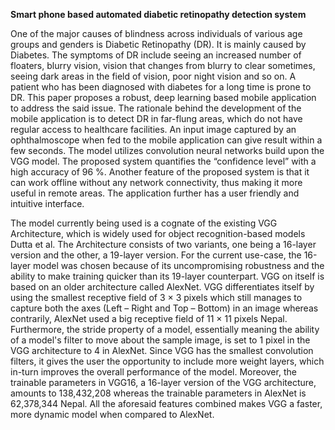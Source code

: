   **Smart phone based automated diabetic retinopathy detection system**

One of the major causes of blindness across individuals of various age groups and genders is Diabetic Retinopathy (DR). It is mainly caused by Diabetes. The symptoms of DR include seeing an increased number of floaters, blurry vision, vision that changes from blurry to clear sometimes, seeing dark areas in the field of vision, poor night vision and so on. A patient who has been diagnosed with diabetes for a long time is prone to DR. This paper proposes a robust, deep learning based mobile application to address the said issue. The rationale behind the development of the mobile application is to detect DR in far-flung areas, which do not have regular access to healthcare facilities. An input image captured by an ophthalmoscope when fed to the mobile application can give result within a few seconds. The model utilizes convolution neural networks build upon the VGG model. The proposed system quantifies the “confidence level” with a high accuracy of 96 %. Another feature of the proposed system is that it can work offline without any network connectivity, thus making it more useful in remote areas. The application further has a user friendly and intuitive interface.

The model currently being used is a cognate of the existing VGG Architecture, which is widely used for object recognition-based models Dutta et al. The Architecture consists of two variants, one being a 16-layer version and the other, a 19-layer version. For the current use-case, the 16-layer model was chosen because of its uncompromising robustness and the ability to make training quicker than its 19-layer counterpart. VGG on itself is based on an older architecture called AlexNet. VGG differentiates itself by using the smallest receptive field of 3 × 3 pixels which still manages to capture both the axes (Left – Right and Top – Bottom) in an image whereas contrarily, AlexNet used a big receptive field of 11 × 11 pixels Nepal. Furthermore, the stride property of a model, essentially meaning the ability of a model's filter to move about the sample image, is set to 1 pixel in the VGG architecture to 4 in AlexNet. Since VGG has the smallest convolution filters, it gives the user the opportunity to include more weight layers, which in-turn improves the overall performance of the model. Moreover, the trainable parameters in VGG16, a 16-layer version of the VGG architecture, amounts to 138,432,208 whereas the trainable parameters in AlexNet is 62,378,344 Nepal. All the aforesaid features combined makes VGG a faster, more dynamic model when compared to AlexNet.
